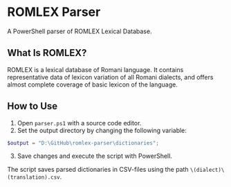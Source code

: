 # ROMLEX Parser
A PowerShell parser of ROMLEX Lexical Database.

## What Is ROMLEX?
ROMLEX is a lexical database of Romani language. It contains representative data of lexicon variation of all Romani dialects, and offers almost complete coverage of basic lexicon of the language.

## How to Use
1. Open `parser.ps1` with a source code editor.
2. Set the output directory by changing the following variable:
```powershell
$output = "D:\GitHub\romlex-parser\dictionaries";
```
3. Save changes and execute the script with PowerShell.

The script saves parsed dictionaries in CSV-files using the path `\(dialect)\(translation).csv`.
